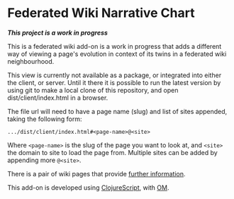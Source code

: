 # Federated Wiki Narrative Chart

__*This project is a work in progress*__


This is a federated wiki add-on is a work in progress that adds a different way of viewing a page's
evolution in context of its twins in a federated wiki neighbourhood.

This view is currently not available as a package, or integrated into either the client, or server.
Until it there it is possible to run the latest version by using git to make a local clone of this
repository, and  open dist/client/index.html in a browser.


The file url will need to have a page name (slug) and list of sites appended, taking the
following form:

```
.../dist/client/index.html#<page-name>@<site>
```

Where `<page-name>` is the slug of the page you want to look at, and `<site>` the domain to site
to load the page from. Multiple sites can be added by appending more `@<site>`.


There is a pair of wiki pages that provide [further information](http://fedwiki.rodwell.me/view/visualizing-page-history/view/narrative-chart).


This add-on is developed using [ClojureScript](http://clojure.org/clojurescript), with
[OM](https://github.com/swannodette/om).

